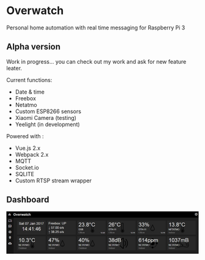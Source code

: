 # Overwatch
Personal home automation with real time messaging for Raspberry Pi 3

## Alpha version
Work in progress... you can check out my work and ask for new feature leater.

Current functions:
- Date & time
- Freebox
- Netatmo
- Custom ESP8266 sensors
- Xiaomi Camera (testing)
- Yeelight (in development)

Powered with :
- Vue.js 2.x
- Webpack 2.x
- MQTT
- Socket.io
- SQLITE
- Custom RTSP stream wrapper

## Dashboard

![scheme](https://github.com/Wifsimster/overwatch/blob/master/cover.png)
